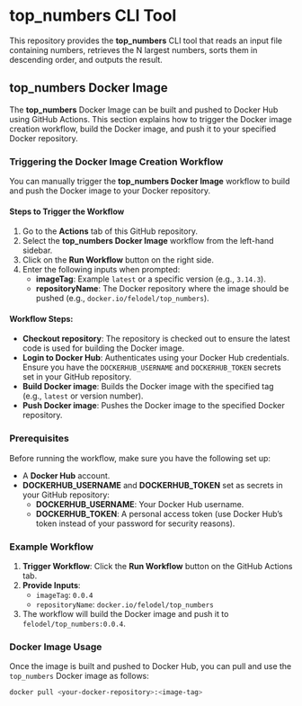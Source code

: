 # top_numbers CLI Tool

This repository provides the **top_numbers** CLI tool that reads an input file containing numbers, retrieves the N largest numbers, sorts them in descending order, and outputs the result.

## top_numbers Docker Image

The **top_numbers** Docker Image can be built and pushed to Docker Hub using GitHub Actions. This section explains how to trigger the Docker image creation workflow, build the Docker image, and push it to your specified Docker repository.

### Triggering the Docker Image Creation Workflow

You can manually trigger the **top_numbers Docker Image** workflow to build and push the Docker image to your Docker repository.

#### Steps to Trigger the Workflow

1. Go to the **Actions** tab of this GitHub repository.
2. Select the **top_numbers Docker Image** workflow from the left-hand sidebar.
3. Click on the **Run Workflow** button on the right side.
4. Enter the following inputs when prompted:
    - **imageTag**: Example `latest` or a specific version (e.g., `3.14.3`).
    - **repositoryName**: The Docker repository where the image should be pushed (e.g., `docker.io/felodel/top_numbers`).

#### Workflow Steps:
- **Checkout repository**: The repository is checked out to ensure the latest code is used for building the Docker image.
- **Login to Docker Hub**: Authenticates using your Docker Hub credentials. Ensure you have the `DOCKERHUB_USERNAME` and `DOCKERHUB_TOKEN` secrets set in your GitHub repository.
- **Build Docker image**: Builds the Docker image with the specified tag (e.g., `latest` or version number).
- **Push Docker image**: Pushes the Docker image to the specified Docker repository.

### Prerequisites
Before running the workflow, make sure you have the following set up:

- A **Docker Hub** account.
- **DOCKERHUB_USERNAME** and **DOCKERHUB_TOKEN** set as secrets in your GitHub repository:
    - **DOCKERHUB_USERNAME**: Your Docker Hub username.
    - **DOCKERHUB_TOKEN**: A personal access token (use Docker Hub’s token instead of your password for security reasons).

### Example Workflow

1. **Trigger Workflow**: Click the **Run Workflow** button on the GitHub Actions tab.
2. **Provide Inputs**:
    - `imageTag`: `0.0.4`
    - `repositoryName`: `docker.io/felodel/top_numbers`
3. The workflow will build the Docker image and push it to `felodel/top_numbers:0.0.4`.

### Docker Image Usage

Once the image is built and pushed to Docker Hub, you can pull and use the `top_numbers` Docker image as follows:

```bash
docker pull <your-docker-repository>:<image-tag>
